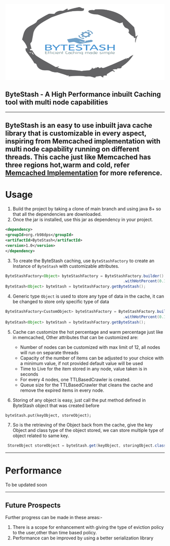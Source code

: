
<img src="./scripts/logo.png" alt="ByteStash" height="240" width="850">

## ByteStash - A High Performance inbuilt Caching tool with multi node capabilities

-------------
ByteStash is an easy to use inbuilt java cache library that is customizable in every aspect, inspiring from Memcached implementation with multi node capability running on different threads.
This cache just like Memcached has three regions hot,warm and cold, refer [Memcached Implementation](https://memcached.org/blog/modern-lru/#:~:text=HOT%20and%20WARM%20LRU%27s%20are,in%20the%20active%20queues%20needlessly.)
for more reference. 
-------------
# Usage 
1) Build the project by taking a clone of main branch and using java 8+ so that all the dependencies are downloaded.
2) Once the jar is installed, use this jar as dependency in your project. 
```xml
<dependency>
<groupId>org.rb98dps</groupId>
<artifactId>ByteStash</artifactId>
<version>1.0</version>
</dependency>
```

3) To create the ByteStash caching, use ```ByteStashFactory``` to create an Instance of ```ByteStash``` with customizable attributes.
```java
ByteStashFactory<Object> byteStashFactory = ByteStashFactory.builder().withNodes(5).withCapacity(50000L).withTimeToLive(100L)
                                                    .withHotPercent(0.1f).withWarmPercent(0.2f).withQueueSize(1000).build();
ByteStash<Object> byteStash = byteStashFactory.getByteStash();
```
4) Generic type ```Object``` is used to store any type of data in the cache, it can be changed to store only specific type of data 
```java
ByteStashFactory<CustomObject> byteStashFactory = ByteStashFactory.builder().withNodes(5).withCapacity(50000L).withTimeToLive(100L)
                                                    .withHotPercent(0.1f).withWarmPercent(0.2f).withQueueSize(1000).build();
ByteStash<Object> byteStash = byteStashFactory.getByteStash();
```
5) Cache can customize the hot percentage and warm percentage just like in memcached, Other attributes that can be customized are:
   * Number of nodes can be customized with max limit of 12, all nodes will run on separate threads
   * Capacity of the number of items can be adjusted to your choice with a minimum value, if not provided default value will be used
   * Time to Live for the item stored in any node, value taken is in seconds
   * For every 4 nodes, one TTLBasedCrawler is created.
   * Queue size for the TTLBasedCrawler that cleans the cache and remove the expired items in every node. 

6) Storing of any object is easy, just call the put method defined in ByteStash object that was created before
```
byteStash.put(keyObject, storeObject);
```
7) So is the retrieving of the Object back from the cache, give the key Object and class type of the object stored, we can store multiple type of object related to same key. 
```java
 StoreObject storeObject = byteStash.get(keyObject, storingObject.class);
```
-------------
# Performance 
To be updated soon

-------------
## Future Prospects
Further progress can be made in these areas:-

1) There is a scope for enhancement with giving the type of eviction policy to the user,other than time based policy.
2) Performance can be improved by using a better serialization library